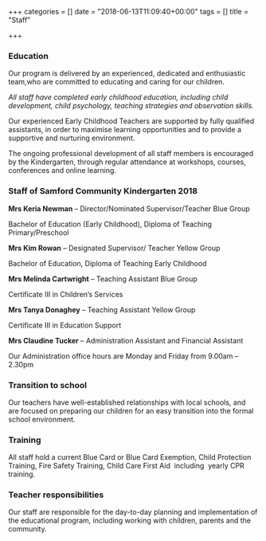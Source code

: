 +++
categories = []
date = "2018-06-13T11:09:40+00:00"
tags = []
title = "Staff"

+++
### Education

Our program is delivered by an experienced, dedicated and enthusiastic team,who are committed to educating and caring for our children.

_All staff have completed early childhood education, including child development, child psychology, teaching strategies and observation skills._

Our experienced Early Childhood Teachers are supported by fully qualified assistants, in order to maximise learning opportunities and to provide a supportive and nurturing environment.

The ongoing professional development of all staff members is encouraged by the Kindergarten, through regular attendance at workshops, courses, conferences and online learning.

### Staff of Samford Community Kindergarten 2018

**Mrs Keria Newman** – Director/Nominated Supervisor/Teacher Blue Group

Bachelor of Education (Early Childhood), Diploma of Teaching Primary/Preschool

**Mrs Kim Rowan** – Designated Supervisor/ Teacher Yellow Group

Bachelor of Education, Diploma of Teaching Early Childhood

**Mrs Melinda Cartwright** – Teaching Assistant Blue Group

Certificate III in Children’s Services

**Mrs Tanya Donaghey** – Teaching Assistant Yellow Group

Certificate III in Education Support

**Mrs Claudine Tucker** – Administration Assistant and Financial Assistant

Our Administration office hours are Monday and Friday from 9.00am – 2.30pm

### Transition to school

Our teachers have well-established relationships with local schools, and are focused on preparing our children for an easy transition into the formal school environment.

### Training

All staff hold a current Blue Card or Blue Card Exemption, Child Protection Training, Fire Safety Training, Child Care First Aid  including  yearly CPR training.

### Teacher responsibilities

Our staff are responsible for the day-to-day planning and implementation of the educational program, including working with children, parents and the community.